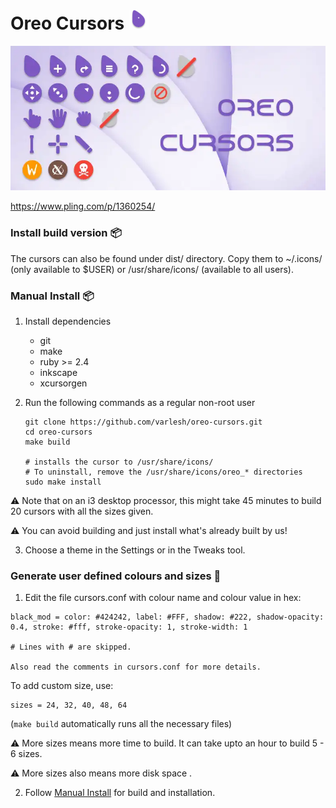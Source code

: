 # Oreo Cursors ![Screenshot Animated](https://raw.githubusercontent.com/Souravgoswami/oreo-cursors/oreo-multisize/images/oreo-animated-32.gif)

![Screenshot 1](https://raw.githubusercontent.com/Souravgoswami/oreo-cursors/oreo-multisize/images/image1.webp)

https://www.pling.com/p/1360254/


### Install build version 📦


The cursors can also be found under dist/ directory. Copy them to ~/.icons/ (only available to $USER) or /usr/share/icons/ (available to all users).

### Manual Install 📦

1. Install dependencies 

    - git
    - make
    - ruby >= 2.4
    - inkscape
    - xcursorgen

2. Run the following commands as a regular non-root user

    ```
    git clone https://github.com/varlesh/oreo-cursors.git
    cd oreo-cursors
    make build
    
    # installs the cursor to /usr/share/icons/
    # To uninstall, remove the /usr/share/icons/oreo_* directories
    sudo make install 
    ```

⚠️ Note that on an i3 desktop processor, this might take 45 minutes to build 20 cursors with all the sizes given.

⚠️ You can avoid building and just install what's already built by us!

3. Choose a theme in the Settings or in the Tweaks tool.

### Generate user defined colours and sizes 🎨

1. Edit the file cursors.conf with colour name and colour value in hex:

```
black_mod = color: #424242, label: #FFF, shadow: #222, shadow-opacity: 0.4, stroke: #fff, stroke-opacity: 1, stroke-width: 1

# Lines with # are skipped.

Also read the comments in cursors.conf for more details.
```

To add custom size, use:

```
sizes = 24, 32, 40, 48, 64
```

(`make build` automatically runs all the necessary files)

⚠️ More sizes means more time to build. It can take upto an hour to build 5 - 6 sizes.

⚠️ More sizes also means more disk space .

2. Follow [Manual Install](https://github.com/Souravgoswami/oreo-cursors#manual-install) for build and installation.
